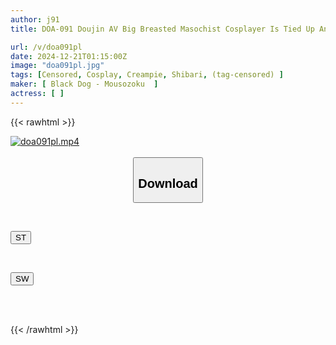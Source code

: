 ```yaml
---
author: j91
title: DOA-091 Doujin AV Big Breasted Masochist Cosplayer Is Tied Up And Made To Cum! She Is So Excited By Her Tightly Bound Breasts That Seem To Burst!

url: /v/doa091pl
date: 2024-12-21T01:15:00Z
image: "doa091pl.jpg"
tags: [Censored, Cosplay, Creampie, Shibari, (tag-censored)	]
maker: [ Black Dog - Mousozoku  ]
actress: [ ]
---
```



{{< rawhtml >}}

<div class="video" data-videoid="3o9wb43pr0S6Lk">
    <a href="javascript:;">
        <img src="/v/doa091pl/doa091pl.jpg" width="WIDTH" height="HEIGHT" alt="doa091pl.mp4" loading="lazy">
    </a>
</div>

<script type="text/javascript" src="https://j91.asia/asset/on-demand-st.js"></script>

<br>
  <link rel="stylesheet" href="https://j91.asia/asset/bs5.css">
  
  <center>
  <button class="btn btn-primary" type="button" data-bs-toggle="collapse" data-bs-target=".multi-collapse" aria-expanded="false" aria-controls="multiCollapseExample1 multiCollapseExample2"><h2>Download</h2></button></center>
</p>
<div class="row">
  <div class="col">
    <div class="collapse multi-collapse" id="multiCollapseExample1">
      <div class="card card-body">
	      	      <br>
<div class="buttons">  
<p><a href="/v/doa091pl/st.html" target="_blank"><button class="btn-hover color-3"><i class="fa fa-download"></i> ST</button></a></p></div>
    </div>
  </div>
</div>
  <div class="col">
    <div class="collapse multi-collapse" id="multiCollapseExample2">
      <div class="card card-body">
	      <br>
<div class="buttons">
<p><a href="/v/doa091pl/sw.html" target="_blank"><button class="btn-hover color-2"><i class="fa fa-download"></i> SW</button></a></p></div>
<br><br>
      </div>
    </div>
  </div>
</div>

{{< /rawhtml >}}